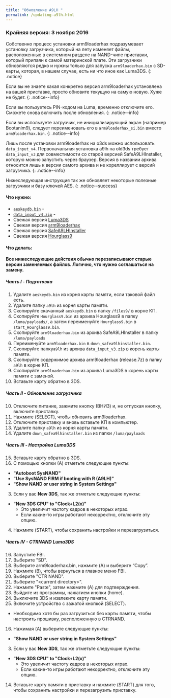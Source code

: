 ```yaml
---
title: "Обновление A9LH "
permalink: /updating-a9lh.html
---
```


### Крайняя версия: 3 ноября 2016

Собственно процесс установки arm9loaderhax подразумевает установку загрузчика, который на лету изменяет файлы, расположенные в системном разделе на NAND-чипе приставки, который припаян к самой материнской плате. Эти загрузчики обновляются редко и нужны только для запуска `arm9loaderhax.bin` с SD-карты, которая, в нашем случае, есть ни что иное как Luma3DS.
{: .notice}

Если вы не знаете какая конкретно версия arm9loaderhax установлена на вашей приставке, просто обновите текущую на самую новую. Хуже не будет.
{: .notice--info}

Если вы пользуетесь PIN-кодом на Luma, временно отключите его. Сможете снова включить после обновления. 
{: .notice--info}

Если вы используете загрузчик, не инициализирующий экран (например Bootanim9), следует переименовать его в `arm9loaderhax_si.bin` вместо `arm9loaderhax.bin`.
{: .notice--info}

Лишь после установки arm9loaderhax на o3ds можно использовать `data_input_v4`. Первоначальная установка a9lh на old3ds требует `data_input_v3` для совместимости со старой версией SafeA9LHInstaller, которую можно запустить через браузер. Версия в названии архива относится лишь к версии самого архива и не кореллирует с версий загрузчика. 
{: .notice--info}

Нижеследующая инструкция так же обновляет некоторые полезные загрузчики и базу ключей AES. 
{: .notice--success}

#### Что нужно:

* [`aeskeydb.bin`](torrents/aeskeydb.torrent) - <code class="highlighterrouge"><a href="magnet:?xt=urn:btih:18b3a17f78e2376e05feaa150749d9fd689b25dc"><i class="fa fa-magnet" aria-hidden="true"></i></a></code>
* [`data_input_v4.zip`](torrents/data_input_v4.torrent) - <code class="highlighterrouge"><a href="magnet:?xt=urn:btih:00f03ff69b5961307303d5e4778a2f65a528bf2d"><i class="fa fa-magnet" aria-hidden="true"></i></a></code>
* Свежая версия [Luma3DS](https://github.com/AuroraWright/Luma3DS/releases/latest)
* Свежая версия [arm9loaderhax](https://github.com/AuroraWright/arm9loaderhax/releases/latest)
* Свежая версия [SafeA9LHInstaller](https://github.com/AuroraWright/SafeA9LHInstaller/releases/latest)
* Свежая версия [Hourglass9](https://github.com/d0k3/Hourglass9/releases/latest)

#### Что делать: 

**Все нижеследующие действия обычно перезаписывают старые версии заменяемых файлов. Логично, что нужно соглашаться на замену.**

##### Часть I - Подготовка

1. Удалите `aeskeydb.bin` из корня карты памяти, если таковой файл есть.
13. Удалите папку `a9lh` из корня карты памяти.
2. Скопируйте скачанный `aeskeydb.bin` в папку `/files9/` в корне КП.
3. Скопируйте `Hourglass9.bin` из архива Hourglass9 в папку `/luma/payloads/`, а затем переименуйте `Hourglass9.bin` в `start_Hourglass9.bin`.
5. Скопируйте `arm9loaderhax.bin` из архива SafeA9LHInstaller  в папку `/luma/payloads`
9. Переименуйте `arm9loaderhax.bin` в `down_safea9lhinstaller.bin`.
7. Скопируйте папку`a9lh` из архива `data_input_v3.zip` в корень карты памяти.
8. Скопируйте содержимое архива arm9loaderhax (release.7z) в папку `a9lh` в корне КП.
8. Скопируйте  `arm9loaderhax.bin` из архива Luma3DS в корень карты памяти с заменой. 
9. Вставьте карту обратно в 3DS.

##### Часть II - Обновление загрузчика

10. Отключите питание, зажмите кнопку (ВНИЗ) и, не отпуская кнопку, включите приставку.
11. Нажмите (SELECT), чтобы обновить arm9loaderhax.
12. Отключите приставку и вновь вставьте КП в компьютер.
13. Удалите папку `a9lh` из корня карты памяти.
14. Удалите `down_safea9lhinstaller.bin` из папки `/luma/payloads`

##### Часть III - Настройка Luma3DS

15. Вставьте карту обратно в 3DS.
2. С помощью кнопки (А) отметьте следующие пункты:     
  + **"Autoboot SysNAND"**
  + **"Use SysNAND FIRM if booting with R (A9LH)"**
  + **"Show NAND or user string in System Settings"**
3. Если у вас **New 3DS**, так же отметьте следующие пункты: 
  + **"New 3DS CPU" to "Clock+L2(x)"**
    + Это увеличит частоту кадров в некоторых играх.
    + Если какие-то игры работают некорректно, отключите эту опцию.
4. Нажмите (START), чтобы сохранить настройки и перезагрузиться. 

##### Часть IV - CTRNAND Luma3DS

16. Запустите FBI.
17. Выберите "SD".
4. Выберите arm9loaderhax.bin, нажмите (A) и выберите “Copy”.
9. Нажмите (B), чтобы вернуться в главное меню FBI.
10. Выберите "CTR NAND".
11. Выберите "\<current directory>".
12. Нажмите "Paste", затем нажмите (A) для подтверждения.
8. Выйдите из программы, нажатием кнопки (home).
9. Выключите 3DS и извлеките карту памяти. 
10. Включите устройство с зажатой кнопкой (SELECT).
  + Необходимо хотя бы раз загрузиться без карты памяти, чтобы настроить прошивку, расположенную в CTRNAND.
16. Нажимая (A) выберите следующие пункты: 
  + **"Show NAND or user string in System Settings"**
3. Если у вас **New 3DS**, так же отметьте следующие пункты: 
  + **"New 3DS CPU" to "Clock+L2(x)"**
    + Это увеличит частоту кадров в некоторых играх.
    + Если какие-то игры работают некорректно, отключите эту опцию.
14. Вставьте карту памяти в приставку и нажмите (START) для того, чтобы сохранить настройки и перезагрузить приставку. 
